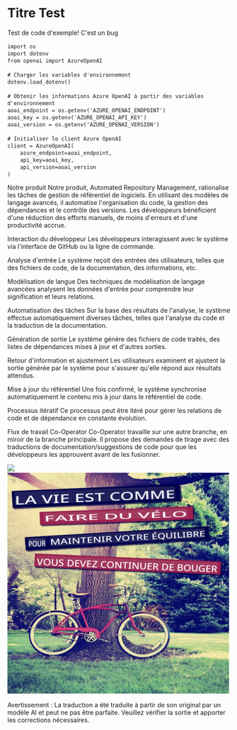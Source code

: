 # Titre Test

Test de code d'exemple! C'est un bug
```
import os
import dotenv
from openai import AzureOpenAI

# Charger les variables d'environnement
dotenv.load_dotenv()

# Obtenir les informations Azure OpenAI à partir des variables d'environnement
aoai_endpoint = os.getenv('AZURE_OPENAI_ENDPOINT')
aoai_key = os.getenv('AZURE_OPENAI_API_KEY')
aoai_version = os.getenv('AZURE_OPENAI_VERSION')

# Initialiser le client Azure OpenAI
client = AzureOpenAI(
    azure_endpoint=aoai_endpoint,
    api_key=aoai_key,
    api_version=aoai_version
)
```

Notre produit
Notre produit, Automated Repository Management, rationalise les tâches de gestion de référentiel de logiciels. En utilisant des modèles de langage avancés, il automatise l'organisation du code, la gestion des dépendances et le contrôle des versions. Les développeurs bénéficient d'une réduction des efforts manuels, de moins d'erreurs et d'une productivité accrue.

Interaction du développeur
Les développeurs interagissent avec le système via l'interface de GitHub ou la ligne de commande.

Analyse d'entrée
Le système reçoit des entrées des utilisateurs, telles que des fichiers de code, de la documentation, des informations, etc.

Modélisation de langue
Des techniques de modélisation de langage avancées analysent les données d'entrée pour comprendre leur signification et leurs relations.

Automatisation des tâches
Sur la base des résultats de l'analyse, le système effectue automatiquement diverses tâches, telles que l'analyse du code et la traduction de la documentation.

Génération de sortie
Le système génère des fichiers de code traités, des listes de dépendances mises à jour et d'autres sorties.

Retour d'information et ajustement
Les utilisateurs examinent et ajustent la sortie générée par le système pour s'assurer qu'elle répond aux résultats attendus.

Mise à jour du référentiel
Une fois confirmé, le système synchronise automatiquement le contenu mis à jour dans le référentiel de code.

Processus itératif
Ce processus peut être itéré pour gérer les relations de code et de dépendance en constante évolution.

Flux de travail Co-Operator
Co-Operator travaille sur une autre branche, en miroir de la branche principale. Il propose des demandes de tirage avec des traductions de documentation/suggestions de code pour que les développeurs les approuvent avant de les fusionner.

![](https://upload.wikimedia.org/wikipedia/commons/thumb/7/77/Google_Images_2015_logo.svg/1200px-Google_Images_2015_logo.svg.png)
![](./translated_images/bicycle.e5987a077c36459b31452b5f6322a930fe95440ab29aeb9c7cbea92148cbe694.fr.png)


Avertissement : La traduction a été traduite à partir de son original par un modèle AI et peut ne pas être parfaite. Veuillez vérifier la sortie et apporter les corrections nécessaires.